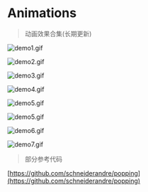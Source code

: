 # Animations

> 动画效果合集(长期更新)

![demo1.gif](http://images2015.cnblogs.com/blog/607542/201511/607542-20151116202907436-992788389.gif)

![demo2.gif](http://images2015.cnblogs.com/blog/607542/201511/607542-20151117153339436-1227969788.gif)

![demo3.gif](http://images2015.cnblogs.com/blog/607542/201511/607542-20151117113153374-1370793997.gif)

![demo4.gif](http://images2015.cnblogs.com/blog/607542/201511/607542-20151117175229233-921553766.gif)

![demo5.gif](http://images2015.cnblogs.com/blog/607542/201511/607542-20151118112108890-1975317749.gif)

![demo5.gif](http://images2015.cnblogs.com/blog/607542/201511/607542-20151124105608093-967010463.gif)

![demo6.gif](http://images2015.cnblogs.com/blog/607542/201511/607542-20151125162318999-1831082807.gif)

![demo7.gif](http://images2015.cnblogs.com/blog/607542/201511/607542-20151126162351577-1180233485.gif)

> 部分参考代码

[https://github.com/schneiderandre/popping](https://github.com/schneiderandre/popping)
